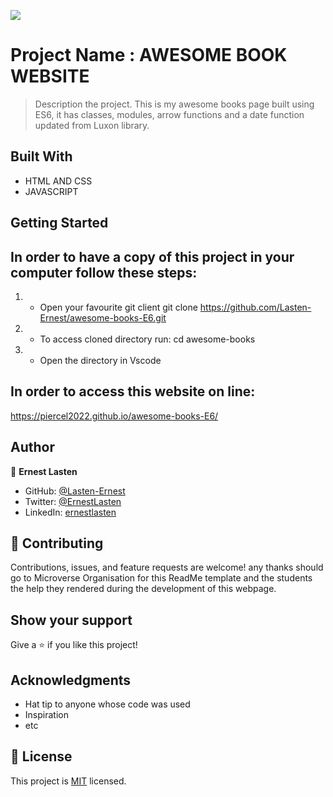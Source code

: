 ![](https://img.shields.io/badge/Microverse-blueviolet)

# Project Name : AWESOME BOOK WEBSITE

> Description the project.
This is my awesome books page built using ES6, it has classes, modules, arrow functions and a date function updated from Luxon library.


## Built With

- HTML AND CSS
- JAVASCRIPT

## Getting Started

## In order to have a copy of this project in your computer follow these steps:
1) - Open your favourite git client
git clone https://github.com/Lasten-Ernest/awesome-books-E6.git

2) - To access cloned directory run:
cd awesome-books

3) - Open the directory in Vscode 

## In order to access this website on line:
 https://piercel2022.github.io/awesome-books-E6/
    
## Author

👤 **Ernest Lasten**

- GitHub: [@Lasten-Ernest](https://github.com/Lasten-Ernest)
- Twitter: [@ErnestLasten](https://twitter.com/ErnestLasten)
- LinkedIn: [ernestlasten](https://mw.linkedin.com/in/ernest-lasten-613990197)


## 🤝 Contributing

Contributions, issues, and feature requests are welcome!
any thanks should go to Microverse Organisation for this ReadMe template and the students the help they rendered during the development of this webpage.

## Show your support

Give a ⭐️ if you like this project!

## Acknowledgments
- Hat tip to anyone whose code was used
- Inspiration
- etc


## 📝 License

This project is [MIT](./MIT.md) licensed.
